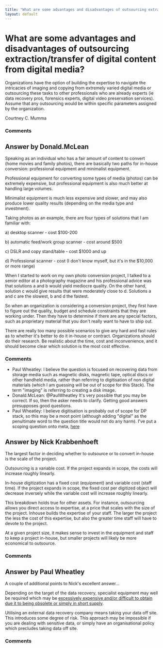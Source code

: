 ```yaml
---
title: "What are some advantages and disadvantages of outsourcing extraction/transfer of digital content from digital media?"
layout: default
---
```

What are some advantages and disadvantages of outsourcing extraction/transfer of digital content from digital media?
=====================
Organizations have the option of building the expertise to navigate the
intricacies of imaging and copying from extremely varied digital media
or outsourcing these tasks to other professionals who are already
experts (ie data recovery pros, forensics experts, digital video
preservation services). Assume that any outsourcing would be within
specific parameters assigned by the organization.

Courtney C. Mumma

### Comments ###


Answer by Donald.McLean
----------------
Speaking as an individual who has a fair amount of content to convert
(home movies and family photos), there are basically two paths for
in-house conversion: professional equipment and minimalist equipment.

Professional equipment for converting some types of media (photos) can
be extremely expensive, but professional equipment is also much better
at handling large volumes.

Minimalist equipment is much less expensive and slower, and may also
produce lower quality results (depending on the media type and
investment).

Taking photos as an example, there are four types of solutions that I am
familiar with:

​a) desktop scanner - cost \$100-200

​b) automatic feed/work group scanner - cost around \$500

​c) DSLR and copy stand/table - cost \$1000 and up

​d) Professional scanner - cost (I don't know myself, but it's in the
\$10,000 or more range)

When I started to work on my own photo conversion project, I talked to a
senior editor at a photography magazine and his professional advice was
that solutions a and b would yield mediocre quality. On the other hand,
solution c would give results that were moderately close to d. Solutions
a and c are the slowest, b and d the fastest.

So when an organization is considering a conversion project, they first
have to figure out the quality, budget and schedule constraints that
they are working under. Then they have to determine if there are any
special factors, such as proprietary material that you don't really want
to have to ship out.

There are really too many possible scenarios to give any hard and fast
rules as to whether it's better to do it in-house or contract.
Organizations should do their research. Be realistic about the time,
cost and inconvenience, and it should become clear which solution is the
most cost effective.

### Comments ###
* Paul Wheatley: I believe the question is focused on recovering data from storage media
such as magnetic disks, magnetic tape, optical discs or other handheld
media, rather than referring to digitisation of non digital materials
(which I am guessing will be out of scope for this Stack). The term
"imaging" is referring to creating a disk image.
* Donald.McLean: @PaulWheatley It's very possible that you may be correct. If so, then
the asker needs to clarify. Getting good answers presupposes good
questions.
* Paul Wheatley: I believe digitisation is probably out of scope for DP stack, so this
may be a moot point (although adding "digital" as the penultimate word
to the question title would not do any harm). I've put a scoping
question onto meta,
[here](http://meta.digitalpreservation.stackexchange.com/questions/3/is-digitisation-on-topic)

Answer by Nick Krabbenhoeft
----------------
The largest factor in deciding whether to outsource or to convert
in-house is the scale of the project.

Outsourcing is a variable cost. If the project expands in scope, the
costs will increase roughly linearly.

In-house digitization has a fixed cost (equipment) and variable cost
(staff time). If the project expands in scope, the fixed cost per
digitized object will decrease inversely while the variable cost will
increase roughly linearly.

This breakdown holds true for other assets. For instance, outsourcing
allows you direct access to expertise, at a price that scales with the
size of the project. Inhouse builds the expertise of your staff. The
larger the project the less the cost of this expertise, but also the
greater time staff will have to devote to the project.

At a given project size, it makes sense to invest in the equipment and
staff to keep a project in-house, but smaller projects will likely be
more economical to outsource.

### Comments ###

Answer by Paul Wheatley
----------------
A couple of additional points to Nick's excellent answer...

Depending on the target of the data recovery, specialist equipment may
well be required which may be [excessively expensive and/or difficult to
obtain due it to being obsolete or simply in short
supply](http://libraries.stackexchange.com/questions/1261/is-there-a-hardware-controller-option-for-acquiring-data-images-off-floppy-disks).

Utilising an external data recovery company means taking your data off
site. This introduces some degree of risk. This approach may be
impossible if you are dealing with sensitive data, or simply have an
organisational policy which precludes taking data off site.

### Comments ###

